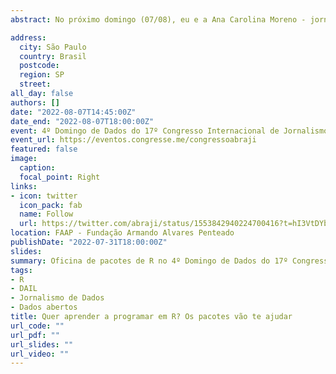 ```yaml
---
abstract: No próximo domingo (07/08), eu e a Ana Carolina Moreno - jornalista de dados sênior da TV Globo - iremos apresentar a oficina de introdução ao uso da linguagem de programação R para jornalistas no 4º Domingo de Dados do 17º Congresso Internacional de Jornalismo Investigativo. As inscrições podem ser feitas pelo site da [ABRAJI](https://eventos.congresse.me/congressoabraji) e maiores informações sobre o curso podem ser encontradas [aqui](https://sites.google.com/view/apostila-oficina-r/).

address:
  city: São Paulo
  country: Brasil
  postcode: 
  region: SP
  street:
all_day: false
authors: []
date: "2022-08-07T14:45:00Z"
date_end: "2022-08-07T18:00:00Z"
event: 4º Domingo de Dados do 17º Congresso Internacional de Jornalismo Investigativo
event_url: https://eventos.congresse.me/congressoabraji
featured: false
image:
  caption:
  focal_point: Right
links:
- icon: twitter
  icon_pack: fab
  name: Follow
  url: https://twitter.com/abraji/status/1553842940224700416?t=hI3VtDYb_MCwuf0UdZfKBw&s=08
location: FAAP - Fundação Armando Alvares Penteado
publishDate: "2022-07-31T18:00:00Z"
slides: 
summary: Oficina de pacotes de R no 4º Domingo de Dados do 17º Congresso Internacional de Jornalismo Investigativo.
tags: 
- R
- DAIL
- Jornalismo de Dados
- Dados abertos
title: Quer aprender a programar em R? Os pacotes vão te ajudar
url_code: ""
url_pdf: ""
url_slides: ""
url_video: ""
---
```

